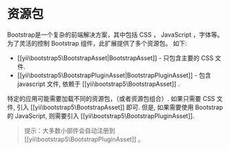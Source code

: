 资源包
=============

Bootstrap是一个复杂的前端解决方案，其中包括 CSS ， JavaScript ，字体等。
为了灵活的控制 Bootstrap 组件，此扩展提供了多个资源包。
如下:

- [[yii\bootstrap5\BootstrapAsset|BootstrapAsset]] - 只包含主要的 CSS 文件.
- [[yii\bootstrap5\BootstrapPluginAsset|BootstrapPluginAsset]] - 包含 javascript 文件, 依赖于 [[yii\bootstrap5\BootstrapAsset]] .

特定的应用可能需要加载不同的资源包，（或者资源包组合）.
如果只需要 CSS 文件, 引入 [[yii\bootstrap5\BootstrapAsset]] 即可. 但是, 如果需要使用 Bootstrap 的 JavaScript, 则需要引入 [[yii\bootstrap5\BootstrapPluginAsset]].

> 提示：大多数小部件会自动注册到 [[yii\bootstrap5\BootstrapPluginAsset]] 。
